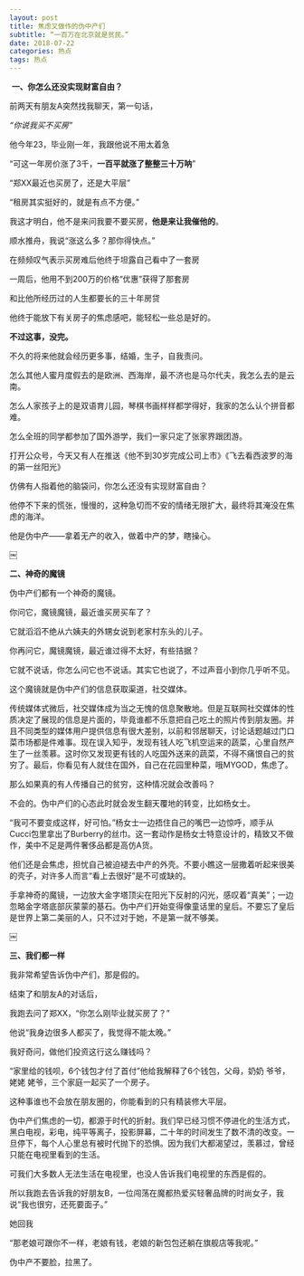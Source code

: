 ```yaml
---
layout: post
title: 焦虑又做作的伪中产们
subtitle: “一百万在北京就是贫民。”
date: 2018-07-22
categories: 热点
tags: 热点
---
```






 **一、你怎么还没实现财富自由？**


前两天有朋友A突然找我聊天，第一句话，

*“你说我买不买房”*


他今年23，毕业刚一年，我跟他说不用太着急

“可这一年房价涨了3千，**一百平就涨了整整三十万呐**”

“郑XX最近也买房了，还是大平层”

“租房其实挺好的，就是有点不方便。”


我这才明白，他不是来问我要不要买房，**他是来让我催他的**。

顺水推舟，我说“涨这么多？那你得快点。”

在频频叹气表示买房难后他终于坦露自己看中了一套房


一周后，他用不到200万的价格“优惠”获得了那套房

和比他所经历过的人生都要长的三十年房贷


他终于能放下有关房子的焦虑感吧，能轻松一些总是好的。


**不过这事，没完。**


不久的将来他就会经历更多事，结婚，生子，自我责问。


怎么其他人蜜月度假去的是欧洲、西海岸，最不济也是马尔代夫，我怎么去的是云南。

怎么人家孩子上的是双语育儿园，琴棋书画样样都学得好，我家的怎么认个拼音都难。

怎么全班的同学都参加了国外游学，我们一家只定了张家界跟团游。


打开公众号，今天又有人在推送《他不到30岁完成公司上市》《飞去看西波罗的海的第一丝阳光》

仿佛有人指着他的脑袋问，你怎么还没有实现财富自由？

他停不下来的慌张，慢慢的，这种急切而不安的情绪无限扩大，最终将其淹没在焦虑的海洋。


他是伪中产——拿着无产的收入，做着中产的梦，瞎操心。


￼


**二、神奇的魔镜**


伪中产们都有一个神奇的魔镜。


你问它，魔镜魔镜，最近谁买房买车了？

它就滔滔不绝从六姨夫的外甥女说到老家村东头的儿子。

你再问它，魔镜魔镜，最近谁过得不太好，有些拮据？

它就不说话，你怎么问它也不说话。其实它也说了，不过声音小到你几乎听不见。


这个魔镜就是伪中产们的信息获取渠道，社交媒体。


传统媒体式微后，社交媒体成为当之无愧的信息聚散地。但是互联网社交媒体的性质决定了展现的信息是片面的，毕竟谁都不乐意把自己吃土的照片传到朋友圈。并且不同类型的媒体用户提供信息有很大差别，以前和邻居聊天，讨论话题越过门口菜市场都是件难事。现在误入知乎，发现有钱人吃飞机空运来的蔬菜，心里自然产生了一丝羡慕。这时你又发现更有钱的人吃国外送来的蔬菜，不得不痛恨自己的贫穷了。最后，你看见有人就住在国外，自己在花园里种菜，哦MYGOD，焦虑了。


那么如果真的有人传播自己的贫穷，这种情况就会改善吗？

不会的。伪中产们的心态此时就会发生翻天覆地的转变，比如杨女士。


“我可不要变成这样，好可怕。”杨女士一边捂住自己的嘴巴一边惊呼，顺手从Cucci包里拿出了Burberry的丝巾。这一套动作是杨女士特意设计的，精致又不做作，美中不足是两件奢侈品都是高仿A货。


他们还是会焦虑，担忧自己被迫褪去中产的外壳。不要小瞧这一层撒着听起来很美的壳子，对许多人而言“看上去很好”是不可或缺的。


手拿神奇的魔镜，一边放大金字塔顶尖在阳光下反射的闪光，感叹着“真美”；一边忽略金字塔底部灰蒙蒙的基石。伪中产们开始变得像童话里的皇后。不要忘了皇后是世界上第二美丽的人，只不过对于她，不是第一就不够美。


￼

**三、我们都一样**

我非常希望告诉伪中产们，那是假的。


结束了和朋友A的对话后，

我跑去问了郑XX，“你怎么刚毕业就买房了？”

他说“我身边很多人都买了，我觉得不能太晚。”

我好奇问，做他们投资这行这么赚钱吗？

“家里给的钱呗，6个钱包才付了首付”他给我解释了6个钱包，父母，奶奶 爷爷，姥姥 姥爷，三个家庭一起买了一个房子。


这种事谁也不会放在朋友圈的，你能看到的只有精装修大平层。


伪中产们焦虑的一切，都源于时代的折射。我们早已经习惯不停进化的生活方式，黑白电视，彩电，纯平等离子，投影屏幕，二十年的时间发生了数不清的改变。一旦停下，每个人心里总有被时代抛下的恐惧。因为我们大都渴望过，羡慕过，曾经只能在电视里看到的生活。


可我们大多数人无法生活在电视里，也没人告诉我们电视里的东西是假的。


所以我跑去告诉我的好朋友B，一位闯荡在魔都热爱买轻奢品牌的时尚女子，我说“我也很穷，还死要面子。”


她回我


“那老娘可跟你不一样，老娘有钱，老娘的新包包还躺在旗舰店等我呢。”


伪中产不要脸，拉黑了。
